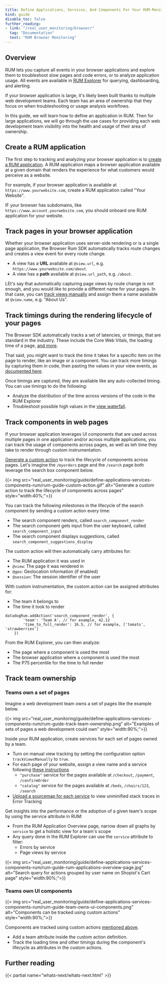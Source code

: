 ```yaml
---
title: Define Applications, Services, And Components For Your RUM-Monitored Web Application
kind: guide
disable_toc: false
further_reading:
- link: "/real_user_monitoring/browser/"
  tag: "Documentation"
  text: "RUM Browser Monitoring"
---
```


## Overview

RUM lets you capture all events in your browser applications and explore them to troubleshoot slow pages and code errors, or to analyze application usage. All events are available in [RUM Explorer][1] for querying, dashboarding, and alerting.

If your browser application is large, it's likely been built thanks to multiple web development teams. Each team has an area of ownership that they focus on when troubleshooting or usage analysis workflows.

In this guide, we will learn how to define an application in RUM. Then for large applications, we will go through the use cases for providing each web development team visibility into the health and usage of their area of ownership.

## Create a RUM application

The first step to tracking and analyzing your browser application is to [create a RUM application][2]. A RUM application maps a browser application available at a given domain that renders the experience for what customers would perceive as a website.

For example, if your browser application is available at `https://www.yourwebsite.com`, create a RUM application called "Your Website".

IF your browser has subdomains, like `https://www.account.yourwebsite.com`, you should onboard one RUM application for your website.

## Track pages in your browser application

Whether your browser application uses server-side rendering or is a single page application, the Browser Rum SDK automatically tracks route changes and creates a view event for every route change.

- A view has a **URL** available at `@view.url`, e.g. `https://www.yourwebsite.com/about`.
- A view has a **path** available at `@view.url_path`, e.g. `/about`.

LEt's say that automatically capturing page views by route change is not enough, and you would like to provide a different name for your pages. In that case, you can [track views manually][3] and assign them a name available at `@view.name`, e.g. "About Us".

## Track timings during the rendering lifecycle of your pages

The Browser SDK automatically tracks a set of latencies, or timings, that are standard in the industry. These include the Core Web Vitals, the loading time of a page, [and more][4].

That said, you might want to track the time it takes for a specific item on the page to render, like an image or a component. You can track more timings by capturing them in code, then pasting the values in your view events, as [documented here][5].

Once timings are captured, they are available like any auto-collected timing. You can use timings to do the following:

- Analyze the distribution of the time across versions of the code in the RUM Explorer
- Troubleshoot possible high values in the [view waterfall][6].

## Track components in web pages

If your browser application leverages UI components that are used across multiple pages in one application and/or across multiple applications, you can track the usage of components across pages, as well as teh time they take to render through custom instrumentation.

[Generate a custom action][7] to track the lifecycle of components across pages. Let's imagine the `/myorders` page and the `/search` page both leverage the search box component below.

{{< img src="real_user_monitoring/guide/define-applications-services-components-rum/rum-guide-custom-action.gif" alt="Generate a custom action to track the lifecycle of components across pages" style="width:40%;">}}

You can track the following milestones in the lifecycle of the search component by sending a custom action every time:

- The search component renders, called `search_component_render`
- The search component gets input from the user keyboard, called `search_component_input`
- The search component displays suggestions, called `search_component_suggestions_display`

The custom action will then automatically carry attributes for:

- The RUM application it was used in
- `@view`: The page it was rendered in
- `@geo`: Geolocation information (if enabled)
- `@session`: The session identifier of the user

With custom instrumentation, the custom action can be assigned attributes for:
- The team it belongs to
- The time it took to render

```
datadogRum.addAction('search_component_render', {
        'team': 'Team A', // for example, 42.12
        'time_to_full_render': 16.5, // for example, ['tomato', 'strawberries']
    })

```

From the RUM Explorer, you can then analyze:

- The page where a component is used the most
- The browser application where a component is used the most 
- The P75 percentile for the time to full render


## Track team ownership

### Teams own a set of pages

Imagine a web development team owns a set of pages like the example below.

{{< img src="real_user_monitoring/guide/define-applications-services-components-rum/rum-guide-track-team-ownership.png" alt="Examples of sets of pages a web development could own" style="width:90%;">}}

Inside your RUM application, create services for each set of pages owned by a team.

- Turn on manual view tracking by setting the configuration option `trackViewsManually` to `true`.
- For each page of your website, assign a view name and a service following [these instructions][8]
  - `"purchase"` service for the pages available at `/checkout`, `/payment`, `/confirmOrder` 
  - `"catalog"` service for the pages available at `/beds`, `/chairs/123`, `/search` 
- [Upload a sourcemap for each service][9] to view unminified stack traces in Error Tracking 

Get insights into the performance or the adoption of a given team's scope by using the service attribute in RUM:

- From the RUM Application Overview page, narrow down all graphs by `service` to get a holistic view for a team's scope
- Any query done in the RUM Explorer can use the `service` attribute to filter: 
  - Errors by service 
  - Page views by service 

{{< img src="real_user_monitoring/guide/define-applications-services-components-rum/rum-guide-rum-applications-overview-page.jpg" alt="Search query for actions grouped by user name on Shopist's Cart page" style="width:90%;">}}

### Teams own UI components

{{< img src="real_user_monitoring/guide/define-applications-services-components-rum/rum-guide-team-owns-ui-components.png" alt="Components can be tracked using custom actions" style="width:90%;">}}

Components are tracked using custom actions [mentioned above][10]. 

- Add a team attribute inside the custom action definition. 
- Track the loading time and other timings during the component's lifecycle as attributes in the custom actions. 

## Further reading

{{< partial name="whats-next/whats-next.html" >}}

[1]: /real_user_monitoring/explorer/
[2]: /real_user_monitoring/browser/#setup
[3]: /real_user_monitoring/browser/modifying_data_and_context/?tab=npm#override-default-rum-view-names
[4]: /real_user_monitoring/browser/monitoring_page_performance/#all-performance-metrics
[5]: /real_user_monitoring/browser/monitoring_page_performance/#add-your-own-performance-timing
[6]: /real_user_monitoring/browser/monitoring_page_performance/#overview
[7]: /real_user_monitoring/guide/send-rum-custom-actions/?tab=npm
[8]: /real_user_monitoring/browser/modifying_data_and_context/?tab=npm#override-default-rum-view-names
[9]: /real_user_monitoring/guide/upload-javascript-source-maps/?tabs=webpackjs#upload-your-source-maps
[10]: #track-components-in-web-pages